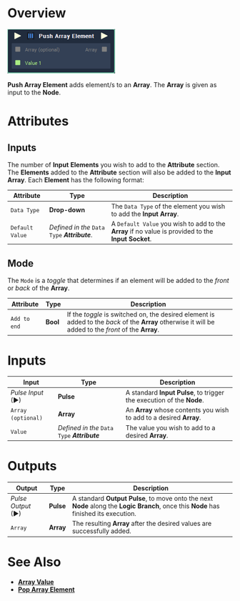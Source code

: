 # Overview

![The Push Array Element Node.](../../.gitbook/assets/toolbox/array/push-array-element.png)

**Push Array Element** adds element/s to an **Array**. The **Array** is given as input to the **Node**.

# Attributes

## Inputs
The number of **Input** **Elements** you wish to add to the **Attribute** section. The **Elements** added to the **Attribute** section will also be added to the **Input** **Array**. Each **Element** has the following format:

|Attribute|Type|Description|
|---|---|---|
|`Data Type`|**Drop-down**|The `Data Type` of the element you wish to add the **Input** **Array**.|
|`Default Value`|*Defined in the* `Data Type` ***Attribute***.|A `Default Value` you wish to add to the **Array** if no value is provided to the **Input** **Socket**.|

## Mode
The `Mode` is a *toggle* that determines if an element will be added to the *front* or *back* of the **Array**.

|Attribute|Type|Description|
|---|---|---|
|`Add to end`|**Bool**|If the *toggle* is switched on, the desired element is added to the *back* of the **Array** otherwise it will be added to the *front* of the **Array**.|

# Inputs

|Input|Type|Description|
|---|---|---|
|*Pulse Input* (►)|**Pulse**|A standard **Input Pulse**, to trigger the execution of the **Node**.|
|`Array (optional)`|**Array**|An **Array** whose contents you wish to add to a desired **Array**.|
|`Value`|*Defined in the* `Data Type` ***Attribute***|The value you wish to add to a desired **Array**.|

# Outputs

|Output|Type|Description|
|---|---|---|
|*Pulse Output* (►)|**Pulse**|A standard **Output Pulse**, to move onto the next **Node** along the **Logic Branch**, once this **Node** has finished its execution.|
|`Array`|**Array**|The resulting **Array** after the desired values are successfully added.|

# See Also
- [**Array Value**](array-value.md)
- [**Pop Array Element**](pop-array-element.md)

